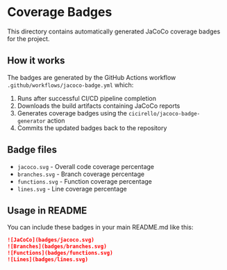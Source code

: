 # Coverage Badges

This directory contains automatically generated JaCoCo coverage badges for the project.

## How it works

The badges are generated by the GitHub Actions workflow `.github/workflows/jacoco-badge.yml` which:

1. Runs after successful CI/CD pipeline completion
2. Downloads the build artifacts containing JaCoCo reports
3. Generates coverage badges using the `cicirello/jacoco-badge-generator` action
4. Commits the updated badges back to the repository

## Badge files

- `jacoco.svg` - Overall code coverage percentage
- `branches.svg` - Branch coverage percentage  
- `functions.svg` - Function coverage percentage
- `lines.svg` - Line coverage percentage

## Usage in README

You can include these badges in your main README.md like this:

```markdown
![JaCoCo](badges/jacoco.svg)
![Branches](badges/branches.svg)
![Functions](badges/functions.svg)
![Lines](badges/lines.svg)
``` 